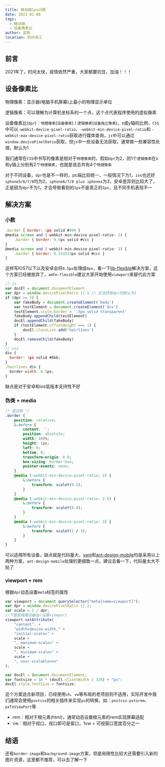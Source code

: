 ```yaml
---
title: 移动端1px问题
date: 2021-01-06
tags: 
  - 移动端
  - 设备像素比
author: 追旅
location: 杭州滨江 
---
```


## 前言

2021年了，时间太快，疫情依然严重，大家都要抗住，加油！！！

## 设备像素比

物理像素：显示器(电脑手机屏幕)上最小的物理显示单位

逻辑像素：可以理解为计算机坐标系的一个点，这个点代表程序使用的虚拟像素

设备像素比(```dpr```)：```物理像素```(```设备像素```) / ```逻辑像素```(```设备独立像素```)，x或y轴的比例，```CSS```中可以```-webkit-device-pixel-ratio```、```-webkit-min-device-pixel-ratio```和 ```-webkit-max-device-pixel-ratio```获取进行媒体查询，```js```中可以通过```window.devicePixelRatio```获取，但```js```中一些设备无法获取，通常做一些兼容性处理，默认为1

我们通常在```CSS```中书写的像素是相对于```物理像素```的，假如```dpr```为2，则1个```逻辑像素```在x和y轴上分别有2个```物理像素```，也就是说总共有4个```物理像素```

对于不同设备，```dpr```也是不一样的，pc端比较统一，一般情况下为1，```ios```也还好```iphone5/6/7/8```均为2，```iphone6/7/8 plus iphonex```为3，安卓差异则比较大了，正是因为```dpr```不为1，才会导致看到的```1px```不是真正的```1px```，且不同手机表现不一


## 解决方案

### 小数

```js
.border { border: 1px solid #999 }
@media screen and (-webkit-min-device-pixel-ratio: 2) {
    .border { border: 0.5px solid #ccc }
}
@media screen and (-webkit-min-device-pixel-ratio: 3) {
    .border { border: 0.333333px solid #ccc }
}
```

这样写IOS7以下以及安卓会将```0.5px```处理成```0px```，看一下[lib-flexible](https://github.com/amfe/lib-flexible/blob/2.0/index.js)解决方案，这个方案已经被放弃了，````amfe-flexible````建议大家开始使用```viewport```来替代此方案

```js
// js
var docEl = document.documentElement
var dpr = window.devicePixelRatio || 1 // 无法获取dpr的默认为1
if (dpr >= 2) {
    var fakeBody = document.createElement('body')
    var testElement = document.createElement('div')
    testElement.style.border = '.5px solid transparent'
    fakeBody.appendChild(testElement)
    docEl.appendChild(fakeBody)
    if (testElement.offsetHeight === 1) {
        docEl.classList.add('hairlines')
    }
    docEl.removeChild(fakeBody)
}
// css
div {
  border: 1px solid #bbb;
}
.hairlines div {
  border-width: 0.5px;  
}
```

缺点是对于安卓和ios低版本支持性不好

### 伪类 + media

```css
/* 底边框 */
.border {
    position: relative;
    &:before {
        content: '';
        position: absolute;
        width: 100%;
        height: 1px;
        left: 0;
        bottom: 0;
        transform-origin: 0 0;
        box-sizing: border-box;
        pointer-events: none;
    }
    @media (-webkit-min-device-pixel-ratio: 2) {
        &:before {
            transform: scaleY(0.5);
        }
    }
    @media (-webkit-min-device-pixel-ratio: 2.5) {
        &:before {
            transform: scaleY(0.4);
        }
    }
    @media (-webkit-min-device-pixel-ratio: 3) {
        &:before {
            transform: scaleY(1 / 3);
        }
    }
}

```

可以适用所有设备，缺点就是代码量大，[vant](https://github.com/youzan/vant/blob/dev/src/style/mixins/hairline.less)和[ant-design-mobile](https://github.com/ant-design/ant-design-mobile/blob/master/components/style/mixins/hairline.less)均是采用以上两种方案，```ant-design-mobile```处理的更细致一点，建议去看一下，代码量太大不贴了

### viewport + rem

根据```dpr```动态设置```meta```标签的属性

```js
var viewport = document.querySelector("meta[name=viewport]");
var dpr = window.devicePixelRatio || 1;
var scale = 1 / dpr;
//下面是根据设备dpr设置viewport
viewport.setAttribute(
    "content", +
    "width=device-width," +
    "initial-scale=" +
    scale +
    ", maximum-scale=" +
    scale +
    ", minimum-scale=" +
    scale +
    ", user-scalable=no"
);

var docEl = document.documentElement;
var fontsize = 10 * (docEl.clientWidth / 320) + "px";
docEl.style.fontSize = fontsize;
```

这个方案适合新项目，已经使用```vh```、```vw```等布局的老项目则不适用，实际开发中我们通常会使用```postcss```的相关插件来实现```px```的转换，如：```postcss-pxtorem```、```pxToViewPort```等

* rem：相对于根元素(html)，通常动态设置根元素的rem实现屏幕适配
* vw：相对于视口，视口即可是窗口，1vw = 可视窗口宽度百分之一

## 结语

还有```border-image```和```background-image```方案，但是局限性比较大还需要引入新的图片资源，这里都不推荐，可以去了解一下
